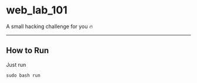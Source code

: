 # web_lab_101

A small hacking challenge for you 🔥

---

## How to Run

Just run

 ```sudo bash run```
